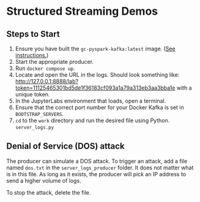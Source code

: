 # Structured Streaming Demos

## Steps to Start

1. Ensure you have built the `gc-pyspark-kafka:latest` image. ([See instructions.](https://docs.google.com/document/d/11_wF1kem1rGynw7fJiPJ2J8BWdrts1JTQuCEX65vIGs/preview))
2. Start the appropriate producer.
3. Run `docker compose up`.
4. Locate and open the URL in the logs. Should look something like: http://127.0.0.1:8888/lab?token=11125465301bd5de1f36183cf093a1a79a313eb3aa3bba1e with a unique token.
5. In the JupyterLabs environment that loads, open a terminal.
6. Ensure that the correct port number for your Docker Kafka is set in `BOOTSTRAP_SERVERS`.
7. `cd` to the `work` directory and run the desired file using Python. `server_logs.py`

## Denial of Service (DOS) attack
The producer can simulate a DOS attack. To trigger an attack, add a file named `dos.txt` in the `server_logs_producer` folder. It does not matter what is in this file. As long as it exists, the producer will pick an IP address to send a higher volume of logs.

To stop the attack, delete the file.